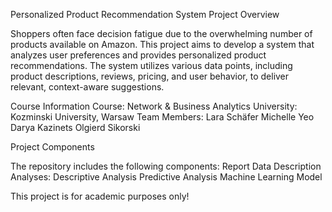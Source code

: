 Personalized Product Recommendation System
Project Overview

Shoppers often face decision fatigue due to the overwhelming number of products available on Amazon. This project aims to develop a system that analyzes user preferences and provides personalized product recommendations. The system utilizes various data points, including product descriptions, reviews, pricing, and user behavior, to deliver relevant, context-aware suggestions.

 Course Information
Course: Network & Business Analytics
    University: Kozminski University, Warsaw
    Team Members:
        Lara Schäfer
        Michelle Yeo
        Darya Kazinets
        Olgierd Sikorski

Project Components

The repository includes the following components:
  Report
  Data Description
  Analyses:
        Descriptive Analysis 
        Predictive Analysis 
        Machine Learning Model 

 
 This project is for academic purposes only!
